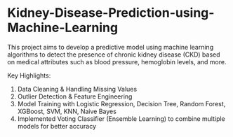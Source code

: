 # Kidney-Disease-Prediction-using-Machine-Learning

This project aims to develop a predictive model using machine learning algorithms to detect the presence of chronic kidney disease (CKD) based on medical attributes such as blood pressure, hemoglobin levels, and more.

 Key Highlights:
1) Data Cleaning & Handling Missing Values
2) Outlier Detection & Feature Engineering
3) Model Training with Logistic Regression, Decision Tree, Random Forest, XGBoost, SVM, KNN, Naive Bayes
4) Implemented Voting Classifier (Ensemble Learning) to combine multiple models for better accuracy
